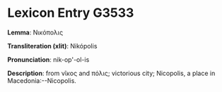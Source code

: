 # Lexicon Entry G3533

**Lemma**: Νικόπολις

**Transliteration (xlit)**: Nikópolis

**Pronunciation**: nik-op'-ol-is

**Description**:
from νῖκος and πόλις; victorious city; Nicopolis, a place in Macedonia:--Nicopolis.
